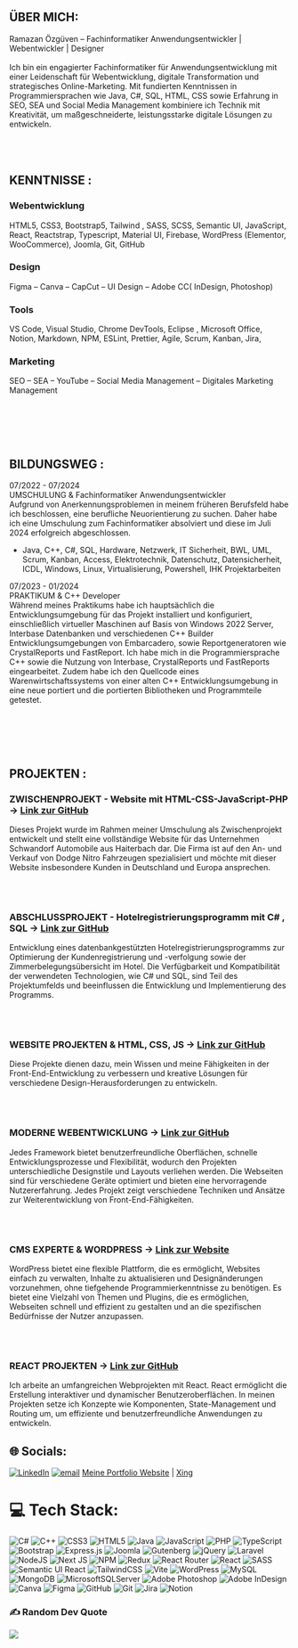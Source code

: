 ## ÜBER MICH:
Ramazan Özgüven – Fachinformatiker Anwendungsentwickler | Webentwickler | Designer<br><br>Ich bin ein engagierter Fachinformatiker für Anwendungsentwicklung mit einer Leidenschaft für Webentwicklung, digitale Transformation und strategisches Online-Marketing. Mit fundierten Kenntnissen in Programmiersprachen wie Java, C#, SQL, HTML, CSS sowie Erfahrung in SEO, SEA und Social Media Management kombiniere ich Technik mit Kreativität, um maßgeschneiderte, leistungsstarke digitale Lösungen zu entwickeln.<br><br>
<br><br>
## KENNTNISSE :
### Webentwicklung
HTML5, CSS3, Bootstrap5, Tailwind , SASS, SCSS, Semantic UI, JavaScript, React, Reactstrap, Typescript, Material UI, Firebase, WordPress (Elementor, WooCommerce), Joomla, Git, GitHub
### Design
Figma – Canva – CapCut – UI Design – Adobe CC( InDesign, Photoshop)
### Tools
VS Code, Visual Studio, Chrome DevTools, Eclipse , Microsoft Office, Notion, Markdown, NPM, ESLint, Prettier, Agile, Scrum, Kanban, Jira, 
### Marketing
SEO – SEA – YouTube – Social Media Management – Digitales Marketing Management


<br><br><br><br>

## BILDUNGSWEG :
07/2022 - 07/2024<br>UMSCHULUNG & Fachinformatiker Anwendungsentwickler<br>Aufgrund von Anerkennungsproblemen in meinem früheren Berufsfeld habe ich beschlossen, eine berufliche Neuorientierung zu suchen. Daher habe ich eine Umschulung zum Fachinformatiker absolviert und diese im Juli 2024 erfolgreich abgeschlossen.

- Java, C++, C#, SQL, Hardware, Netzwerk, IT Sicherheit, BWL, UML, Scrum, Kanban, Access, Elektrotechnik, Datenschutz, Datensicherheit, ICDL, Windows, Linux, Virtualisierung, Powershell, IHK Projektarbeiten<br>

07/2023 - 01/2024<br>PRAKTIKUM & C++ Developer<br>Während meines Praktikums habe ich hauptsächlich die Entwicklungsumgebung für das Projekt installiert und konfiguriert, einschließlich virtueller Maschinen auf Basis von Windows 2022 Server, Interbase Datenbanken und verschiedenen C++ Builder Entwicklungsumgebungen von Embarcadero, sowie Reportgeneratoren wie CrystalReports und FastReport. Ich habe mich in die Programmiersprache C++ sowie die Nutzung von Interbase, CrystalReports und FastReports eingearbeitet. Zudem habe ich den Quellcode eines Warenwirtschaftssystems von einer alten C++ Entwicklungsumgebung in eine neue portiert und die portierten Bibliotheken und Programmteile getestet.


<br><br><br><br>

## PROJEKTEN :
### ZWISCHENPROJEKT - Website mit HTML-CSS-JavaScript-PHP  -> [ Link zur GitHub]( )
Dieses Projekt wurde im Rahmen meiner Umschulung als Zwischenprojekt entwickelt und stellt eine vollständige Website für das Unternehmen Schwandorf Automobile aus Haiterbach dar. Die Firma ist auf den An- und Verkauf von Dodge Nitro Fahrzeugen spezialisiert und möchte mit dieser Website insbesondere Kunden in Deutschland und Europa ansprechen.

<br><br>

### ABSCHLUSSPROJEKT - Hotelregistrierungsprogramm mit C# , SQL  -> [ Link zur GitHub]( )
Entwicklung eines datenbankgestützten Hotelregistrierungsprogramms zur Optimierung der Kundenregistrierung und -verfolgung sowie der Zimmerbelegungsübersicht im Hotel.
Die Verfügbarkeit und Kompatibilität der verwendeten Technologien, wie C# und SQL, sind Teil des Projektumfelds und beeinflussen die Entwicklung und Implementierung des Programms.

<br><br>

### WEBSITE PROJEKTEN & HTML, CSS, JS   -> [ Link zur GitHub]( )
Diese Projekte dienen dazu, mein Wissen und meine Fähigkeiten in der Front-End-Entwicklung zu verbessern und kreative Lösungen für verschiedene Design-Herausforderungen zu entwickeln.

<br><br>

### MODERNE WEBENTWICKLUNG   -> [ Link zur GitHub]( )
Jedes Framework bietet benutzerfreundliche Oberflächen, schnelle Entwicklungsprozesse und Flexibilität, wodurch den Projekten unterschiedliche Designstile und Layouts verliehen werden. Die Webseiten sind für verschiedene Geräte optimiert und bieten eine hervorragende Nutzererfahrung. Jedes Projekt zeigt verschiedene Techniken und Ansätze zur Weiterentwicklung von Front-End-Fähigkeiten.

<br><br>

### CMS EXPERTE & WORDPRESS   -> [ Link zur Website]( )
WordPress bietet eine flexible Plattform, die es ermöglicht, Websites einfach zu verwalten, Inhalte zu aktualisieren und Designänderungen vorzunehmen, ohne tiefgehende Programmierkenntnisse zu benötigen. Es bietet eine Vielzahl von Themen und Plugins, die es ermöglichen, Webseiten schnell und effizient zu gestalten und an die spezifischen Bedürfnisse der Nutzer anzupassen.

<br><br>

### REACT PROJEKTEN  -> [ Link zur GitHub]( )
Ich arbeite an umfangreichen Webprojekten mit React. React ermöglicht die Erstellung interaktiver und dynamischer Benutzeroberflächen. In meinen Projekten setze ich Konzepte wie Komponenten, State-Management und Routing um, um effiziente und benutzerfreundliche Anwendungen zu entwickeln.

## 🌐 Socials:
[![LinkedIn](https://img.shields.io/badge/LinkedIn-%230077B5.svg?logo=linkedin&logoColor=white)](https://linkedin.com/in/https://www.linkedin.com/in/ramazan-ozguven-bb744630a/) [![email](https://img.shields.io/badge/Email-D14836?logo=gmail&logoColor=white)](mailto:ramazanozguven@outlook.com) [Meine Portfolio Website](https://herrozguven.de/ "Meine Portfolio Website") | [ Xing](https://www.xing.com/profile/RAMAZAN_OeZGUeVEN "xing")

# 💻 Tech Stack:
![C#](https://img.shields.io/badge/c%23-%23239120.svg?style=for-the-badge&logo=csharp&logoColor=white) ![C++](https://img.shields.io/badge/c++-%2300599C.svg?style=for-the-badge&logo=c%2B%2B&logoColor=white) ![CSS3](https://img.shields.io/badge/css3-%231572B6.svg?style=for-the-badge&logo=css3&logoColor=white) ![HTML5](https://img.shields.io/badge/html5-%23E34F26.svg?style=for-the-badge&logo=html5&logoColor=white) ![Java](https://img.shields.io/badge/java-%23ED8B00.svg?style=for-the-badge&logo=openjdk&logoColor=white) ![JavaScript](https://img.shields.io/badge/javascript-%23323330.svg?style=for-the-badge&logo=javascript&logoColor=%23F7DF1E) ![PHP](https://img.shields.io/badge/php-%23777BB4.svg?style=for-the-badge&logo=php&logoColor=white) ![TypeScript](https://img.shields.io/badge/typescript-%23007ACC.svg?style=for-the-badge&logo=typescript&logoColor=white) ![Bootstrap](https://img.shields.io/badge/bootstrap-%238511FA.svg?style=for-the-badge&logo=bootstrap&logoColor=white) ![Express.js](https://img.shields.io/badge/express.js-%23404d59.svg?style=for-the-badge&logo=express&logoColor=%2361DAFB) ![Joomla](https://img.shields.io/badge/joomla-%235091CD.svg?style=for-the-badge&logo=joomla&logoColor=white) ![Gutenberg](https://img.shields.io/badge/gutenberg-%23077CB2.svg?style=for-the-badge&logo=gutenberg&logoColor=white) ![jQuery](https://img.shields.io/badge/jquery-%230769AD.svg?style=for-the-badge&logo=jquery&logoColor=white) ![Laravel](https://img.shields.io/badge/laravel-%23FF2D20.svg?style=for-the-badge&logo=laravel&logoColor=white) ![NodeJS](https://img.shields.io/badge/node.js-6DA55F?style=for-the-badge&logo=node.js&logoColor=white) ![Next JS](https://img.shields.io/badge/Next-black?style=for-the-badge&logo=next.js&logoColor=white) ![NPM](https://img.shields.io/badge/NPM-%23CB3837.svg?style=for-the-badge&logo=npm&logoColor=white) ![Redux](https://img.shields.io/badge/redux-%23593d88.svg?style=for-the-badge&logo=redux&logoColor=white) ![React Router](https://img.shields.io/badge/React_Router-CA4245?style=for-the-badge&logo=react-router&logoColor=white) ![React](https://img.shields.io/badge/react-%2320232a.svg?style=for-the-badge&logo=react&logoColor=%2361DAFB) ![SASS](https://img.shields.io/badge/SASS-hotpink.svg?style=for-the-badge&logo=SASS&logoColor=white) ![Semantic UI React](https://img.shields.io/badge/Semantic%20UI%20React-%2335BDB2.svg?style=for-the-badge&logo=SemanticUIReact&logoColor=white) ![TailwindCSS](https://img.shields.io/badge/tailwindcss-%2338B2AC.svg?style=for-the-badge&logo=tailwind-css&logoColor=white) ![Vite](https://img.shields.io/badge/vite-%23646CFF.svg?style=for-the-badge&logo=vite&logoColor=white) ![WordPress](https://img.shields.io/badge/WordPress-%23117AC9.svg?style=for-the-badge&logo=WordPress&logoColor=white) ![MySQL](https://img.shields.io/badge/mysql-4479A1.svg?style=for-the-badge&logo=mysql&logoColor=white) ![MongoDB](https://img.shields.io/badge/MongoDB-%234ea94b.svg?style=for-the-badge&logo=mongodb&logoColor=white) ![MicrosoftSQLServer](https://img.shields.io/badge/Microsoft%20SQL%20Server-CC2927?style=for-the-badge&logo=microsoft%20sql%20server&logoColor=white) ![Adobe Photoshop](https://img.shields.io/badge/adobe%20photoshop-%2331A8FF.svg?style=for-the-badge&logo=adobe%20photoshop&logoColor=white) ![Adobe InDesign](https://img.shields.io/badge/Adobe%20InDesign-49021F?style=for-the-badge&logo=adobeindesign&logoColor=FF3366) ![Canva](https://img.shields.io/badge/Canva-%2300C4CC.svg?style=for-the-badge&logo=Canva&logoColor=white) ![Figma](https://img.shields.io/badge/figma-%23F24E1E.svg?style=for-the-badge&logo=figma&logoColor=white) ![GitHub](https://img.shields.io/badge/github-%23121011.svg?style=for-the-badge&logo=github&logoColor=white) ![Git](https://img.shields.io/badge/git-%23F05033.svg?style=for-the-badge&logo=git&logoColor=white) ![Jira](https://img.shields.io/badge/jira-%230A0FFF.svg?style=for-the-badge&logo=jira&logoColor=white) ![Notion](https://img.shields.io/badge/Notion-%23000000.svg?style=for-the-badge&logo=notion&logoColor=white)

### ✍️ Random Dev Quote
![](https://quotes-github-readme.vercel.app/api?type=horizontal&theme=radical)

<!-- Proudly created with GPRM ( https://gprm.itsvg.in ) -->
